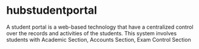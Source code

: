 # hubstudentportal
A student portal is a web-based technology that have a centralized control over the records and activities of the students. This system involves students with Academic Section, Accounts Section, Exam Control Section
